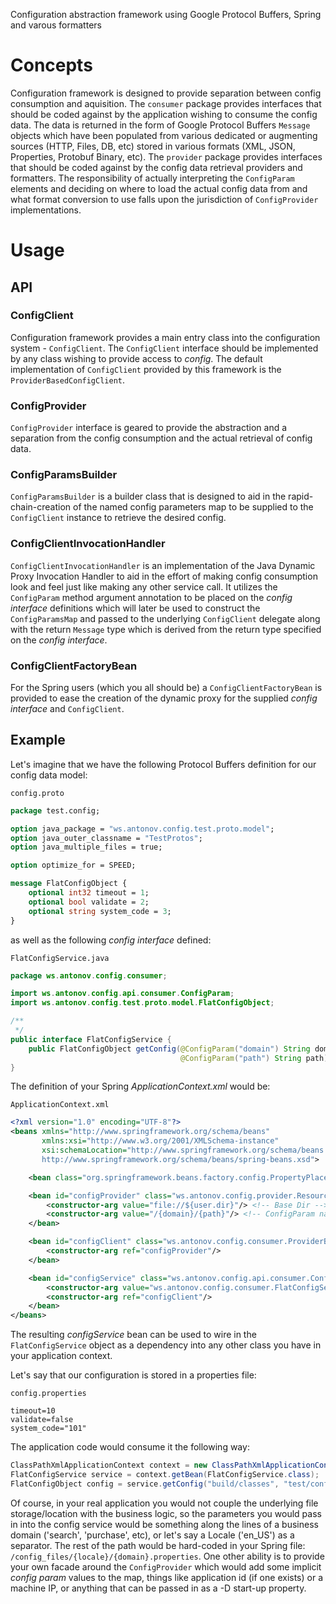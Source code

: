 Configuration abstraction framework using Google Protocol Buffers, Spring and varous formatters
# Concepts
Configuration framework is designed to provide separation between config consumption and aquisition. The `consumer` package provides interfaces that should be coded against by the application wishing to consume the config data.  The data is returned in the form of Google Protocol Buffers `Message` objects which have been populated from various dedicated or augmenting sources (HTTP, Files, DB, etc) stored in various formats (XML, JSON, Properties, Protobuf Binary, etc).  The `provider` package provides interfaces that should be coded against by the config data retrieval providers and formatters.  The responsibility of actually interpreting the `ConfigParam` elements and deciding on where to load the actual config data from and what format conversion to use falls upon the jurisdiction of `ConfigProvider` implementations.

# Usage
## API
### ConfigClient
Configuration framework provides a main entry class into the configuration system - `ConfigClient`. 
The `ConfigClient` interface should be implemented by any class wishing to provide access to _config_.
The default implementation of `ConfigClient` provided by this framework is the `ProviderBasedConfigClient`.

### ConfigProvider
`ConfigProvider` interface is geared to provide the abstraction and a separation from the config consumption and the actual retrieval of config data.

### ConfigParamsBuilder
`ConfigParamsBuilder` is a builder class that is designed to aid in the rapid-chain-creation of the named config parameters map to be supplied to the `ConfigClient` instance to retrieve the desired config.

### ConfigClientInvocationHandler
`ConfigClientInvocationHandler` is an implementation of the Java Dynamic Proxy Invocation Handler to aid in the effort of making config consumption look and feel just like making any other service call.  It utilizes the `ConfigParam` method argument annotation to be placed on the _config interface_ definitions which will later be used to construct the `ConfigParamsMap` and passed to the underlying `ConfigClient` delegate along with the return `Message` type which is derived from the return type specified on the _config interface_.

### ConfigClientFactoryBean
For the Spring users (which you all should be) a `ConfigClientFactoryBean` is provided to ease the creation of the dynamic proxy for the supplied _config interface_ and `ConfigClient`.

## Example
Let's imagine that we have the following Protocol Buffers definition for our config data model:

`config.proto`

```proto
package test.config;

option java_package = "ws.antonov.config.test.proto.model";
option java_outer_classname = "TestProtos";
option java_multiple_files = true;

option optimize_for = SPEED;

message FlatConfigObject {
    optional int32 timeout = 1;
    optional bool validate = 2;
    optional string system_code = 3;
}
```
as well as the following _config interface_ defined:

`FlatConfigService.java`

```java
package ws.antonov.config.consumer;

import ws.antonov.config.api.consumer.ConfigParam;
import ws.antonov.config.test.proto.model.FlatConfigObject;

/**
 */
public interface FlatConfigService {
    public FlatConfigObject getConfig(@ConfigParam("domain") String domain,
                                      @ConfigParam("path") String path);
}
```

The definition of your Spring _ApplicationContext.xml_ would be:

`ApplicationContext.xml`

```xml
<?xml version="1.0" encoding="UTF-8"?>
<beans xmlns="http://www.springframework.org/schema/beans"
       xmlns:xsi="http://www.w3.org/2001/XMLSchema-instance"
       xsi:schemaLocation="http://www.springframework.org/schema/beans 
       http://www.springframework.org/schema/beans/spring-beans.xsd">

    <bean class="org.springframework.beans.factory.config.PropertyPlaceholderConfigurer"/>

    <bean id="configProvider" class="ws.antonov.config.provider.ResourceConfigProvider">
        <constructor-arg value="file://${user.dir}"/> <!-- Base Dir -->
        <constructor-arg value="/{domain}/{path}"/> <!-- ConfigParam name matching pattern -->
    </bean>

    <bean id="configClient" class="ws.antonov.config.consumer.ProviderBasedConfigClient">
        <constructor-arg ref="configProvider"/>
    </bean>

    <bean id="configService" class="ws.antonov.config.api.consumer.ConfigClientFactoryBean">
        <constructor-arg value="ws.antonov.config.consumer.FlatConfigService"/>
        <constructor-arg ref="configClient"/>
    </bean>
</beans>
```

The resulting _configService_ bean can be used to wire in the `FlatConfigService` object as a dependency into any other class you have in your application context.

Let's say that our configuration is stored in a properties file:

`config.properties`

```properties
timeout=10
validate=false
system_code="101"
```

The application code would consume it the following way:

```java
ClassPathXmlApplicationContext context = new ClassPathXmlApplicationContext("ApplicationContext.xml");
FlatConfigService service = context.getBean(FlatConfigService.class);
FlatConfigObject config = service.getConfig("build/classes", "test/config.properties");
```

Of course, in your real application you would not couple the underlying file storage/location with the business logic, so the parameters you would pass in into the config service would be something along the lines of a business domain ('search', 'purchase', etc), or let's say a Locale ('en_US') as a separator.  The rest of the path would be hard-coded in your Spring file: `/config_files/{locale}/{domain}.properties`.
One other ability is to provide your own facade around the `ConfigProvider` which would add some implicit _config param_ values to the map, things like application id (if one exists) or a machine IP, or anything that can be passed in as a -D start-up property.